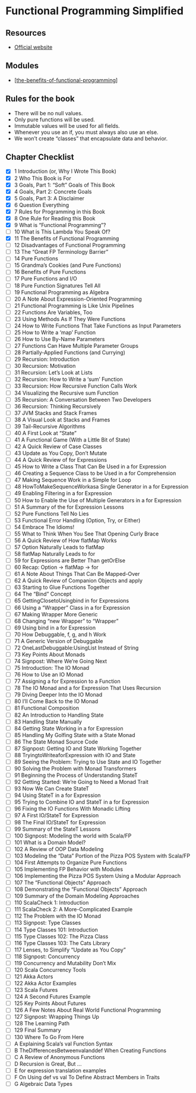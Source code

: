 Functional Programming Simplified
===

Resources
---

- [Official website][1]

<!-- Links -->
[1]: https://alvinalexander.com/photos/functional-programming-simplied-free-pdf-preview/

<!-- Links end -->


Modules
---
- [[the-benefits-of-functional-programming]]

Rules for the book
---

 - There will be no null values.
 - Only pure functions will be used.
 - Immutable values will be used for all fields.
 - Whenever you use an if, you must always also use an else.
 - We won’t create “classes” that encapsulate data and behavior.

Chapter Checklist
---

- [x] 1 Introduction (or, Why I Wrote This Book) 
- [x] 2 Who This Book is For 
- [x] 3 Goals, Part 1: “Soft” Goals of This Book 
- [x] 4 Goals, Part 2: Concrete Goals 
- [x] 5 Goals, Part 3: A Disclaimer 
- [x] 6 Question Everything 
- [x] 7 Rules for Programming in this Book 
- [x] 8 One Rule for Reading this Book 
- [x] 9 What is “Functional Programming”? 
- [ ] 10 What is This Lambda You Speak Of? 
- [x] 11 The Benefits of Functional Programming 
- [ ] 12 Disadvantages of Functional Programming 
- [ ] 13 The “Great FP Terminology Barrier” 
- [ ] 14 Pure Functions
- [ ] 15 Grandma’s Cookies (and Pure Functions) 
- [ ] 16 Benefits of Pure Functions 
- [ ] 17 Pure Functions and I/O 
- [ ] 18 Pure Function Signatures Tell All 
- [ ] 19 Functional Programming as Algebra 
- [ ] 20 A Note About Expression-Oriented Programming 
- [ ] 21 Functional Programming is Like Unix Pipelines 
- [ ] 22 Functions Are Variables, Too 
- [ ] 23 Using Methods As If They Were Functions 
- [ ] 24 How to Write Functions That Take Functions as Input Parameters 
- [ ] 25 How to Write a ‘map’ Function 
- [ ] 26 How to Use By-Name Parameters 
- [ ] 27 Functions Can Have Multiple Parameter Groups 
- [ ] 28 Partially-Applied Functions (and Currying) 
- [ ] 29 Recursion: Introduction 
- [ ] 30 Recursion: Motivation 
- [ ] 31 Recursion: Let’s Look at Lists 
- [ ] 32 Recursion: How to Write a ‘sum’ Function 
- [ ] 33 Recursion: How Recursive Function Calls Work 
- [ ] 34 Visualizing the Recursive sum Function 
- [ ] 35 Recursion: A Conversation Between Two Developers 
- [ ] 36 Recursion: Thinking Recursively 
- [ ] 37 JVM Stacks and Stack Frames 
- [ ] 38 A Visual Look at Stacks and Frames 
- [ ] 39 Tail-Recursive Algorithms 
- [ ] 40 A First Look at “State” 
- [ ] 41 A Functional Game (With a Little Bit of State) 
- [ ] 42 A Quick Review of Case Classes 
- [ ] 43 Update as You Copy, Don’t Mutate 
- [ ] 44 A Quick Review of for Expressions 
- [ ] 45 How to Write a Class That Can Be Used in a for Expression 
- [ ] 46 Creating a Sequence Class to be Used in a for Comprehension 
- [ ] 47 Making Sequence Work in a Simple for Loop 
- [ ] 48 HowToMakeSequenceWorkasa Single Generator in a for Expression 
- [ ] 49 Enabling Filtering in a for Expression 
- [ ] 50 How to Enable the Use of Multiple Generators in a for Expression 
- [ ] 51 A Summary of the for Expression Lessons 
- [ ] 52 Pure Functions Tell No Lies 
- [ ] 53 Functional Error Handling (Option, Try, or Either) 
- [ ] 54 Embrace The Idioms! 
- [ ] 55 What to Think When You See That Opening Curly Brace 
- [ ] 56 A Quick Review of How flatMap Works 
- [ ] 57 Option Naturally Leads to flatMap 
- [ ] 58 flatMap Naturally Leads to for 
- [ ] 59 for Expressions are Better Than getOrElse 
- [ ] 60 Recap: Option -> flatMap -> for 
- [ ] 61 A Note About Things That Can Be Mapped-Over 
- [ ] 62 A Quick Review of Companion Objects and apply 
- [ ] 63 Starting to Glue Functions Together 
- [ ] 64 The “Bind” Concept 
- [ ] 65 GettingClosetoUsingbind in for Expressions 
- [ ] 66 Using a “Wrapper” Class in a for Expression 
- [ ] 67 Making Wrapper More Generic 
- [ ] 68 Changing “new Wrapper” to “Wrapper” 
- [ ] 69 Using bind in a for Expression 
- [ ] 70 How Debuggable, f, g, and h Work 
- [ ] 71 A Generic Version of Debuggable 
- [ ] 72 OneLastDebuggable:UsingList Instead of String 
- [ ] 73 Key Points About Monads 
- [ ] 74 Signpost: Where We’re Going Next 
- [ ] 75 Introduction: The IO Monad 
- [ ] 76 How to Use an IO Monad 
- [ ] 77 Assigning a for Expression to a Function 
- [ ] 78 The IO Monad and a for Expression That Uses Recursion 
- [ ] 79 Diving Deeper Into the IO Monad 
- [ ] 80 I’ll Come Back to the IO Monad 
- [ ] 81 Functional Composition 
- [ ] 82 An Introduction to Handling State 
- [ ] 83 Handling State Manually 
- [ ] 84 Getting State Working in a for Expression 
- [ ] 85 Handling My Golfing State with a State Monad 
- [ ] 86 The State Monad Source Code 
- [ ] 87 Signpost: Getting IO and State Working Together 
- [ ] 88 TryingtoWriteaforExpression with IO and State 
- [ ] 89 Seeing the Problem: Trying to Use State and IO Together 
- [ ] 90 Solving the Problem with Monad Transformers 
- [ ] 91 Beginning the Process of Understanding StateT 
- [ ] 92 Getting Started: We’re Going to Need a Monad Trait 
- [ ] 93 Now We Can Create StateT 
- [ ] 94 Using StateT in a for Expression 
- [ ] 95 Trying to Combine IO and StateT in a for Expression 
- [ ] 96 Fixing the IO Functions With Monadic Lifting 
- [ ] 97 A First IO/StateT for Expression 
- [ ] 98 The Final IO/StateT for Expression 
- [ ] 99 Summary of the StateT Lessons 
- [ ] 100 Signpost: Modeling the world with Scala/FP 
- [ ] 101 What is a Domain Model? 
- [ ] 102 A Review of OOP Data Modeling 
- [ ] 103 Modeling the “Data” Portion of the Pizza POS System with Scala/FP 
- [ ] 104 First Attempts to Organize Pure Functions 
- [ ] 105 Implementing FP Behavior with Modules 
- [ ] 106 Implementing the Pizza POS System Using a Modular Approach 
- [ ] 107 The “Functional Objects” Approach 
- [ ] 108 Demonstrating the “Functional Objects” Approach 
- [ ] 109 Summary of the Domain Modeling Approaches 
- [ ] 110 ScalaCheck 1: Introduction 
- [ ] 111 ScalaCheck 2: A More-Complicated Example 
- [ ] 112 The Problem with the IO Monad 
- [ ] 113 Signpost: Type Classes 
- [ ] 114 Type Classes 101: Introduction 
- [ ] 115 Type Classes 102: The Pizza Class 
- [ ] 116 Type Classes 103: The Cats Library 
- [ ] 117 Lenses, to Simplify “Update as You Copy” 
- [ ] 118 Signpost: Concurrency 
- [ ] 119 Concurrency and Mutability Don’t Mix 
- [ ] 120 Scala Concurrency Tools 
- [ ] 121 Akka Actors 
- [ ] 122 Akka Actor Examples 
- [ ] 123 Scala Futures 
- [ ] 124 A Second Futures Example 
- [ ] 125 Key Points About Futures 
- [ ] 126 A Few Notes About Real World Functional Programming 
- [ ] 127 Signpost: Wrapping Things Up 
- [ ] 128 The Learning Path 
- [ ] 129 Final Summary 
- [ ] 130 Where To Go From Here 
- [ ] A Explaining Scala’s val Function Syntax 
- [ ] B TheDifferencesBetweenvalanddef When Creating Functions 
- [ ] C A Review of Anonymous Functions 
- [ ] D Recursion is Great, But ... 
- [ ] E for expression translation examples 
- [ ] F On Using def vs val To Define Abstract Members in Traits 
- [ ] G Algebraic Data Types

[//begin]: # "Autogenerated link references for markdown compatibility"
[the-benefits-of-functional-programming]: the-benefits-of-functional-programming.md "The Benefits of Functional Programming"
[//end]: # "Autogenerated link references"
